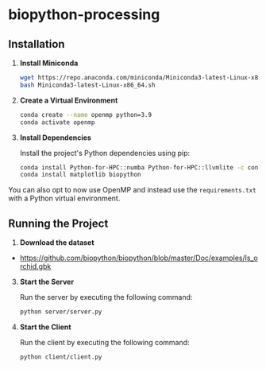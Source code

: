 # biopython-processing
  
## Installation

1. **Install Miniconda**

   ```bash
   wget https://repo.anaconda.com/miniconda/Miniconda3-latest-Linux-x86_64.sh
   bash Miniconda3-latest-Linux-x86_64.sh
   ```

2. **Create a Virtual Environment**
   ```bash
   conda create --name openmp python=3.9
   conda activate openmp
   ```

3. **Install Dependencies**

   Install the project's Python dependencies using pip:

   ```bash
   conda install Python-for-HPC::numba Python-for-HPC::llvmlite -c conda-forge --override-channels
   conda install matplotlib biopython
   ```
   
You can also opt to now use OpenMP and instead use the ``requirements.txt`` with a Python virtual environment.

## Running the Project
1. **Download the dataset**

* https://github.com/biopython/biopython/blob/master/Doc/examples/ls_orchid.gbk

3. **Start the Server**

   Run the server by executing the following command:

   ```bash
   python server/server.py
   ```

4. **Start the Client**

   Run the client by executing the following command:

   ```bash
   python client/client.py
   ```
